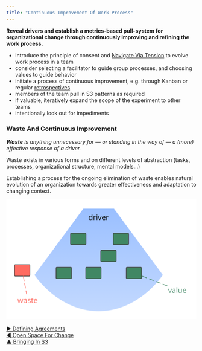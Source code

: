 ```yaml
---
title: "Continuous Improvement Of Work Process"
---
```



**Reveal drivers and establish a metrics-based pull-system for organizational change through continuously improving and refining the work process.**

-   introduce the principle of consent and [Navigate Via Tension](navigate-via-tension.html) to evolve work process in a team
-   consider selecting a facilitator to guide group processes, and choosing values to guide behavior
-   initiate a process of continuous improvement, e.g. through Kanban or regular [retrospectives](retrospective.html)
-   members of the team pull in S3 patterns as required
-   if valuable, iteratively expand the scope of the experiment to other teams
-   intentionally look out for impediments  

### Waste And Continuous Improvement

_**Waste** is anything unnecessary for — or standing in the way of — a (more) effective response of a driver._

Waste exists in various forms and on different levels of abstraction (tasks, processes, organizational structure, mental models...)

Establishing a process for the ongoing elimination of waste enables natural evolution of an organization towards greater effectiveness and adaptation to changing context.

![Drivers, value and waste](img/workflow-and-value/drivers-value-waste.png)


[&#9654; Defining Agreements](defining-agreements.html)<br/>[&#9664; Open Space For Change](open-space-for-change.html)<br/>[&#9650; Bringing In S3](bringing-in-s3.html)

